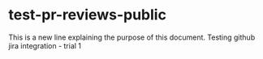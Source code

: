 # test-pr-reviews-public

This is a new line explaining the purpose of this document.
Testing github jira integration - trial 1
